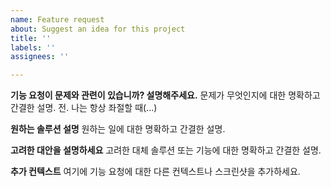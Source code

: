 ```yaml
---
name: Feature request
about: Suggest an idea for this project
title: ''
labels: ''
assignees: ''

---
```


**기능 요청이 문제와 관련이 있습니까? 설명해주세요.**
문제가 무엇인지에 대한 명확하고 간결한 설명. 전. 나는 항상 좌절할 때(...)

**원하는 솔루션 설명**
원하는 일에 대한 명확하고 간결한 설명.

**고려한 대안을 설명하세요**
고려한 대체 솔루션 또는 기능에 대한 명확하고 간결한 설명.

**추가 컨텍스트**
여기에 기능 요청에 대한 다른 컨텍스트나 스크린샷을 추가하세요.

